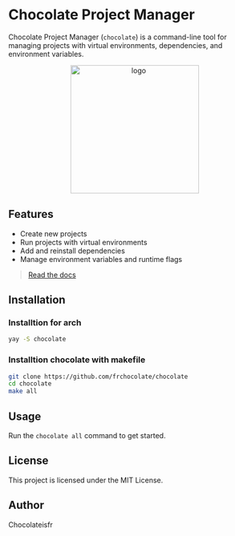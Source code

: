 # Chocolate Project Manager

Chocolate Project Manager (`chocolate`) is a command-line tool for managing projects with virtual environments, dependencies, and environment variables.
<p align="center">
  <img src="http://bashupload.com/ks295/choco.png" alt="logo" width=256>
</p>

## Features
- Create new projects
- Run projects with virtual environments
- Add and reinstall dependencies
- Manage environment variables and runtime flags

> [Read the docs](DOCS.md)

## Installation

### Installtion for arch
```sh
yay -S chocolate
```


### Installtion chocolate with makefile

```sh
git clone https://github.com/frchocolate/chocolate
cd chocolate
make all
```

## Usage
Run the `chocolate all` command to get started.


## License
This project is licensed under the MIT License.

## Author
Chocolateisfr
